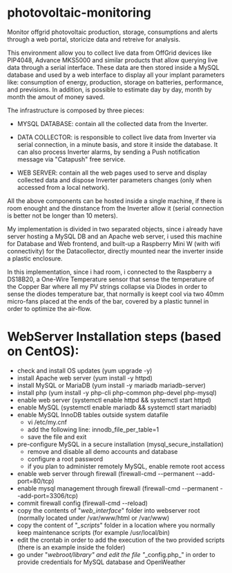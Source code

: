 # photovoltaic-monitoring
Monitor offgrid photovoltaic production, storage, consumptions and alerts through a web portal, storicize data and retreive for analysis.

This environment allow you to collect live data from OffGrid devices like PIP4048, Advance MKS5000 and similar products that allow querying live data through a serial interface.
These data are then stored inside a MySQL database and used by a web interface to display all your implant parameters like: consumption of energy, production, storage on batteries, performance, and previsions.
In addition, is possible to estimate day by day, month by month the amout of money saved.

The infrastructure is composed by three pieces:

- MYSQL DATABASE: contain all the collected data from the Inverter.

- DATA COLLECTOR: is responsible to collect live data from Inverter via serial connection, in a minute basis, and store it inside the database.  It can also process Inverter alarms, by sending a Push notification message via "Catapush" free service.

- WEB SERVER: contain all the web pages used to serve and display collected data and dispose Inverter parameters changes (only when accessed from a local network).

All the above components can be hosted inside a single machine, if there is room enought and the dinstance from the Inverter allow it (serial connection is better not be longer than 10 meters).

My implementation is divided in two separated objects, since i already have server hosting a MySQL DB and an Apache web server, i used this machine for Database and Web frontend, and built-up a Raspberry Mini W (with wifi connectivity) for the Datacollector, directly mounted near the inverter inside a plastic enclosure.

In this implementation, since i had room, i connected to the Raspberry a DS18B20, a One-Wire Temperature sensor that sense the temperature of the Copper Bar where all my PV strings collapse via Diodes in order to sense the diodes temperature bar, that normally is keept cool via two 40mm micro-fans placed at the ends of the bar, covered by a plastic tunnel in order to optimize the air-flow.


# WebServer Installation steps (based on CentOS):
- check and install OS updates (yum upgrade -y)
- install Apache web server (yum install -y httpd)
- install MySQL or MariaDB (yum install -y mariadb mariadb-server)
- install php (yum install -y php-cli php-common php-devel php-mysql)
- enable web server (systemctl enable httpd && systemctl start httpd)
- enable MySQL (systemctl enable mariadb && systemctl start mariadb)
- enable MySQL InnoDB tables outside system datafile
  - vi /etc/my.cnf
  - add the following line: innodb_file_per_table=1
  - save the file and exit
- pre-configure MySQL in a secure installation (mysql_secure_installation)
  - remove and disable all demo accounts and database
  - configure a root password
  - if you plan to administer remotely MySQL, enable remote root access
- enable web server through firewall (firewall-cmd --permanent --add-port=80/tcp)
- enable mysql management through firewall (firewall-cmd --permanent --add-port=3306/tcp)
- commit firewall config (firewall-cmd --reload)
- copy the contents of "_web_interface_" folder into webserver root (normally located under /var/www/html or /var/www)
- copy the content of "_\_scripts_" folder in a location where you normally keep maintenance scripts (for example /usr/local/bin)
- edit the crontab in order to add the execution of the two provided scripts (there is an example inside the folder)
- go under "_webroot/_library_" and edit the file "_\_config.php_" in order to provide credentials for MySQL database and OpenWeather
